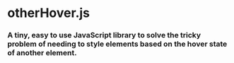 # otherHover.js

### A tiny, easy to use JavaScript library to solve the tricky problem of needing to style elements based on the hover state of another element.
